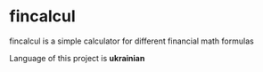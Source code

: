 # fincalcul

fincalcul is a simple calculator for different financial math formulas

Language of this project is **ukrainian**

